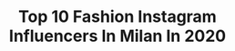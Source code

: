 ---
title: Top 10 Fashion Instagram Influencers In Milan In 2020
description: >-
  Find top fashion Instagram influencers in Milan in 2020. Most popular hashtags: #fashion #milano #milan #model.
platform: Instagram
profiles:
  - username: "willjchalker"
    fullname: >-
      Will Chalker
    location: "Italy"
    followers: 15970
    engagement: 703
    commentsToLikes: 0.027534
    id: ck15tnetwiy500i19x0vxt6ad
    verified: false
    hashtags: "#ardeche, #wrappedup, #magazine, #thankyou"
  - username: "valentinamadonia"
    fullname: >-
      VALENTINA MADONIA
    location: "Italy"
    followers: 77533
    engagement: 140
    commentsToLikes: 0.069195
    id: ck5pyrcm5xf4v0i11ne7ppdbk
    verified: false
    hashtags: "#fashionblogger, #milan, #orecchini, #pittarosso"
  - username: "valentina_seveso"
    fullname: >-
      𝒱𝒶𝓁𝑒𝓃𝓉𝒾𝓃𝒶 𝒮𝑒𝓋𝑒𝓈𝑜
    location: "Italy"
    followers: 72979
    engagement: 84
    commentsToLikes: 0.206732
    id: ck8t1rdm5wqfv0j78jygbctu1
    verified: false
    hashtags: "#marchesi1824, #chanelclassic, #ootdfashion, #travelgram"
  - username: "eddyscudo"
    fullname: >-
      Eddy Scudo
    location: "Italy"
    followers: 37792
    engagement: 478
    commentsToLikes: 0.005453
    id: ck5q0hton62av0i11eh5jn4sd
    verified: false
    hashtags: "#makeup, #collectibledry, #magazine, #editorial"
  - username: "stefy__94"
    fullname: >-
      INSPO | FASHION | LIFESTYLE  ✨
    location: "Italy"
    followers: 8061
    engagement: 650
    commentsToLikes: 0.065841
    id: ck5q9af9ta55g0i11uyz9q65l
    verified: false
    hashtags: "#alberodinatale, #streetstyle, #sponsored, #prettyphotography"
  - username: "wemilano"
    fullname: >-
      WE MILANO
    location: "Italy"
    followers: 32636
    engagement: 350
    commentsToLikes: 0.021485
    id: ck0tv9gu6afy80i19wm9k7ixo
    verified: false
    hashtags: "#milanotoday, #brera, #quadrilaterodellamoda, #tram"
  - username: "fely_felicia__"
    fullname: >-
      Fely Felicia
    location: "Italy"
    followers: 8287
    engagement: 1950
    commentsToLikes: 0.039405
    id: ck8t1jio6w0ht0j787a5hwo40
    verified: false
    hashtags: "#girlpower, #motivation, #fashion, #instafashion"
  - username: "kipenkocom"
    fullname: >-
      Alex Kipenko
    location: "Italy"
    followers: 6082
    engagement: 1375
    commentsToLikes: 0.007446
    id: ck5qedg7xzy6c0i11jenm78dl
    verified: false
    hashtags: "#2017, #modellife, #runway, #editorial"
  - username: "janeta_ker"
    fullname: >-
      Janeta Ker
    location: "Italy"
    followers: 142996
    engagement: 729
    commentsToLikes: 0.159584
    id: ck13c8gcgz3nh0i19u53ejmnq
    verified: false
    hashtags: "#happybirthday, #oneweek, #uncle, #lottery"
  - username: "thaliabellazecca"
    fullname: >-
      Thalìa Bellazecca
    location: "Italy"
    followers: 9200
    engagement: 1745
    commentsToLikes: 0.040941
    id: ck8t531iv8nrp0j78jmab8d7e
    verified: false
    hashtags: "#italianwomentribute, #repost, #powermetalband, #photographer"
---